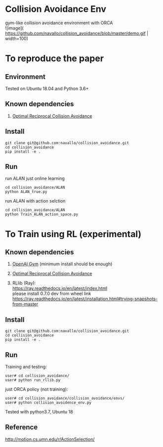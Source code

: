 # Collision Avoidance Env
gym-like collision avoidance environment with ORCA  
 ![image]( https://github.com/navallo/collision_avoidance/blob/master/demo.gif | width=100)
# To reproduce the paper   

## Environment  
Tested on Ubuntu 18.04 and Python 3.6+

## Known dependencies   
 
1. [Optimal Reciprocal Collision Avoidance](https://github.com/sybrenstuvel/Python-RVO2/)  

## Install
```
git clone git@github.com:navallo/collision_avoidance.git
cd collision_avoidance
pip install -e .
```

## Run
run ALAN just online learning
```
cd collision_avoidance/ALAN
python ALAN_true.py
```

run ALAN with action selction
```
cd collision_avoidance/ALAN
python Train_ALAN_action_space.py
```

# To Train using RL (experimental)

## Known dependencies   

1. [OpenAI Gym](https://github.com/openai/gym) (minimum install should be enough)   
 
2. [Optimal Reciprocal Collision Avoidance](https://github.com/sybrenstuvel/Python-RVO2/)  

3. RLlib (Ray):   
https://ray.readthedocs.io/en/latest/index.html  
please install 0.7.0 dev from wheel link  
https://ray.readthedocs.io/en/latest/installation.html#trying-snapshots-from-master


## Install
```
git clone git@github.com:navallo/collision_avoidance.git
cd collision_avoidance
pip install -e .
```

## Run
Training and testing:
```
user# cd collision_avoidance/
user# python run_rllib.py
```

just ORCA policy (not training):   
```
user# cd collision_avoidance/collision_avoidance/envs/
user# python collision_avoidence_env.py
```
Tested with python3.7, Ubuntu 18

## Reference
http://motion.cs.umn.edu/r/ActionSelection/
